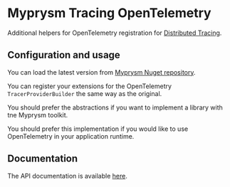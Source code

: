 ﻿# Myprysm Tracing OpenTelemetry

Additional helpers for OpenTelemetry registration
for [Distributed Tracing](https://docs.microsoft.com/en-us/dotnet/core/diagnostics/distributed-tracing-collection-walkthroughs).

## Configuration and usage

You can load the latest version
from [Myprysm Nuget repository](https://baget.myprysm.fr/packages/myprysm.tracing.opentelemetry).

You can register your extensions for the OpenTelemetry `TracerProviderBuilder` the same way as the original.

You should prefer the abstractions if you want to implement a library with tne Myprysm toolkit.

You should prefer this implementation if you would like to use OpenTelemetry in your application runtime.

## Documentation

The API documentation is available [here](documentation/index.md).
